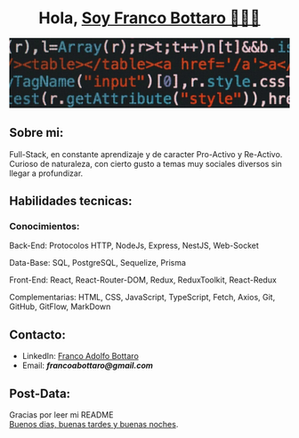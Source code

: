 <h1 align="center"> 
  Hola, <a href="https://www.linkedin.com/in/franco-adolfo-bottaro/">Soy Franco Bottaro 🧑🏻‍💻</a>
</h1>

<img src="./git.jpeg"/>


## Sobre mi:
Full-Stack, en constante aprendizaje y de caracter Pro-Activo y Re-Activo. Curioso de naturaleza, con cierto gusto a temas muy sociales diversos sin llegar a profundizar.


## Habilidades tecnicas: 
### Conocimientos:
Back-End: Protocolos HTTP, NodeJs, Express, NestJS, Web-Socket

Data-Base: SQL, PostgreSQL, Sequelize, Prisma

Front-End: React, React-Router-DOM, Redux, ReduxToolkit, React-Redux

Complementarias: HTML, CSS, JavaScript, TypeScript, Fetch,  Axios, Git, GitHub, GitFlow, MarkDown
<br/>

## Contacto:
- LinkedIn: [Franco Adolfo Bottaro](https://www.linkedin.com/in/franco-adolfo-bottaro) <br/>
- Email: **_francoabottaro@gmail.com_**

## Post-Data:
Gracias por leer mi README <br/>
[Buenos dias, buenas tardes y buenas noches](https://www.youtube.com/watch?v=QlqKsMxH9pY).
